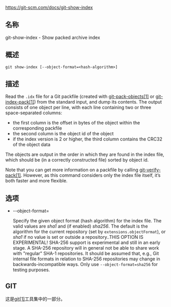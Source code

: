 https://git-scm.com/docs/git-show-index

## 名称

git-show-index - Show packed archive index

## 概述

```
git show-index [--object-format=<hash-algorithm>]
```

## 描述

Read the `.idx` file for a Git packfile (created with [git-pack-objects[1]](../git-pack-objects) or [git-index-pack[1]](../git-index-pack)) from the standard input, and dump its contents. The output consists of one object per line, with each line containing two or three space-separated columns:

- the first column is the offset in bytes of the object within the corresponding packfile
- the second column is the object id of the object
- if the index version is 2 or higher, the third column contains the CRC32 of the object data

The objects are output in the order in which they are found in the index file, which should be (in a correctly constructed file) sorted by object id.

Note that you can get more information on a packfile by calling [git-verify-pack[1]](../git-verify-pack). However, as this command considers only the index file itself, it’s both faster and more flexible.

## 选项

- --object-format=<hash-algorithm>

  Specify the given object format (hash algorithm) for the index file. The valid values are *sha1* and (if enabled) *sha256*. The default is the algorithm for the current repository (set by `extensions.objectFormat`), or *sha1* if no value is set or outside a repository..THIS OPTION IS EXPERIMENTAL! SHA-256 support is experimental and still in an early stage. A SHA-256 repository will in general not be able to share work with "regular" SHA-1 repositories. It should be assumed that, e.g., Git internal file formats in relation to SHA-256 repositories may change in backwards-incompatible ways. Only use `--object-format=sha256` for testing purposes.

## GIT

  这是[git[1]](../../Git)工具集中的一部分。